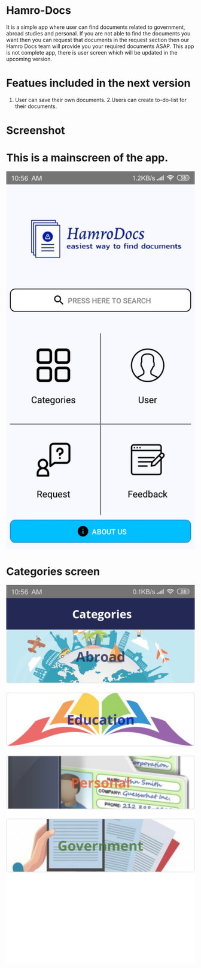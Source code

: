 # Hamro-Docs
It is a simple app where user can find documents related to government, abroad studies and personal. If you are not able to find the documents 
you want then you can request that documents in the request section then our Hamro Docs team will provide you your required documents ASAP.
This app is not complete app, there is user screen which will be updated in the upcoming version. 

# Featues included in the next version
1. User can save their own documents.
2.Users can create to-do-list for their documents.

# Screenshot
# This is a mainscreen of the app.
![alt text](https://github.com/TheChanDI/Hamro-Docs/blob/master/mainscreen.jpg)

# Categories screen
![alt text](https://github.com/TheChanDI/Hamro-Docs/blob/master/categories.jpg)
